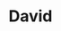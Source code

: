 ---
layout: startup_page
title: "David"
id: "davidprotein.com"
permalink: "/daviddavidprotein.com04192025/"
website: "https://davidprotein.com/"
funding_round: "Seed"
funding_amount: "$10M"
investors: "Valor Siren Ventures, Peter Attia, M.D., Andrew Huberman, Ph.D."
about: "David designs tools to increase muscle and decrease fat. Their first product is a high-protein, low-calorie protein bar, aiming to offer the most protein per calorie of any bar on the market. The company focuses on science-based, delicious food products."
markets: "Food, Healthtech"
hq: "New York, New York, United States"
founded_year: ""
linkedin: ""
twitter: ""
instagram: ""
facebook: ""
crunchbase: ""
pitchbook: ""

# SEO Optimization
meta_title: "David - Seed Funding ($10M)"
meta_description: "David, David designs tools to increase muscle and decrease fat. Their first product is a high-protein, low-calorie protein bar, aiming to offer the most prot..."
meta_keywords: "David, Food, Healthtech, Seed funding"
canonical_url: "https://pkprojectstartups.github.io/projectstartups.com/daviddavidprotein.com04192025/"
---